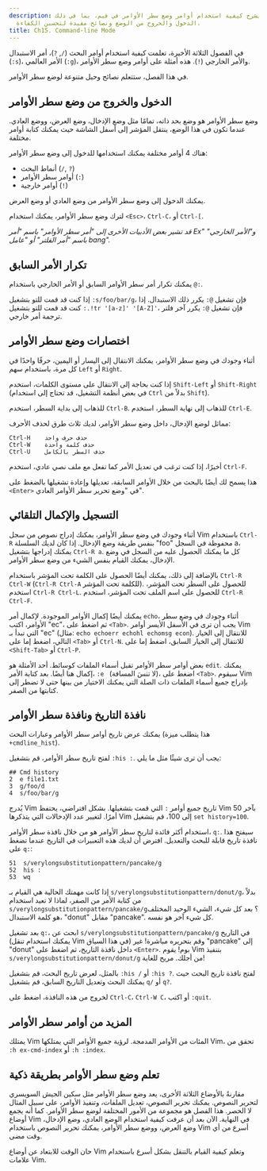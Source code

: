 ```yaml
---
description: هذا المستند يشرح كيفية استخدام أوامر وضع سطر الأوامر في فيم، بما في ذلك
  الدخول والخروج من الوضع ونصائح مفيدة لتحسين الكفاءة.
title: Ch15. Command-line Mode
---
```


في الفصول الثلاثة الأخيرة، تعلمت كيفية استخدام أوامر البحث (`/`, `?`)، أمر الاستبدال (`:s`)، الأمر العالمي (`:g`)، والأمر الخارجي (`!`). هذه أمثلة على أوامر وضع سطر الأوامر.

في هذا الفصل، ستتعلم نصائح وحيل متنوعة لوضع سطر الأوامر.

## الدخول والخروج من وضع سطر الأوامر

وضع سطر الأوامر هو وضع بحد ذاته، تمامًا مثل وضع الإدخال، وضع العرض، ووضع العادي. عندما تكون في هذا الوضع، ينتقل المؤشر إلى أسفل الشاشة حيث يمكنك كتابة أوامر مختلفة.

هناك 4 أوامر مختلفة يمكنك استخدامها للدخول إلى وضع سطر الأوامر:
- أنماط البحث (`/`, `?`)
- أوامر سطر الأوامر (`:`)
- أوامر خارجية (`!`)

يمكنك الدخول إلى وضع سطر الأوامر من وضع العادي أو وضع العرض.

لترك وضع سطر الأوامر، يمكنك استخدام `<Esc>`، `Ctrl-C`، أو `Ctrl-[`.

*قد تشير بعض الأدبيات الأخرى إلى "أمر سطر الأوامر" باسم "أمر Ex" و"الأمر الخارجي" باسم "أمر الفلتر" أو "عامل bang".*

## تكرار الأمر السابق

يمكنك تكرار أمر سطر الأوامر السابق أو الأمر الخارجي باستخدام `@:`.

إذا كنت قد قمت للتو بتشغيل `:s/foo/bar/g`، فإن تشغيل `@:` يكرر ذلك الاستبدال. إذا كنت قد قمت للتو بتشغيل `:.!tr '[a-z]' '[A-Z]'`، فإن تشغيل `@:` يكرر آخر فلتر ترجمة أمر خارجي.

## اختصارات وضع سطر الأوامر

أثناء وجودك في وضع سطر الأوامر، يمكنك الانتقال إلى اليسار أو اليمين، حرفًا واحدًا في كل مرة، باستخدام سهم `Left` أو `Right`.

إذا كنت بحاجة إلى الانتقال على مستوى الكلمات، استخدم `Shift-Left` أو `Shift-Right` (في بعض أنظمة التشغيل، قد تحتاج إلى استخدام `Ctrl` بدلاً من `Shift`).

للذهاب إلى بداية السطر، استخدم `Ctrl-B`. للذهاب إلى نهاية السطر، استخدم `Ctrl-E`.

مماثل لوضع الإدخال، داخل وضع سطر الأوامر، لديك ثلاث طرق لحذف الأحرف:

```shell
Ctrl-H    حذف حرف واحد
Ctrl-W    حذف كلمة واحدة
Ctrl-U    حذف السطر بالكامل
```
أخيرًا، إذا كنت ترغب في تعديل الأمر كما تفعل مع ملف نصي عادي، استخدم `Ctrl-F`.

هذا يسمح لك أيضًا بالبحث من خلال الأوامر السابقة، تعديلها وإعادة تشغيلها بالضغط على `<Enter>` في "وضع تحرير سطر الأوامر العادي".

## التسجيل والإكمال التلقائي

أثناء وجودك في وضع سطر الأوامر، يمكنك إدراج نصوص من سجل Vim باستخدام `Ctrl-R` بنفس طريقة وضع الإدخال. إذا كان لديك السلسلة "foo" محفوظة في السجل a، يمكنك إدراجها بتشغيل `Ctrl-R a`. كل ما يمكنك الحصول عليه من السجل في وضع الإدخال، يمكنك القيام بنفس الشيء من وضع سطر الأوامر.

بالإضافة إلى ذلك، يمكنك أيضًا الحصول على الكلمة تحت المؤشر باستخدام `Ctrl-R Ctrl-W` (`Ctrl-R Ctrl-A` للكلمة تحت المؤشر). للحصول على السطر تحت المؤشر، استخدم `Ctrl-R Ctrl-L`. للحصول على اسم الملف تحت المؤشر، استخدم `Ctrl-R Ctrl-F`.

يمكنك أيضًا إكمال الأوامر الموجودة. لإكمال أمر `echo`، أثناء وجودك في وضع سطر الأوامر، اكتب "ec"، ثم اضغط على `<Tab>`. يجب أن ترى في الأسفل الأيسر أوامر Vim التي تبدأ بـ "ec" (مثال: `echo echoerr echohl echomsg econ`). للانتقال إلى الخيار التالي، اضغط إما على `<Tab>` أو `Ctrl-N`. للانتقال إلى الخيار السابق، اضغط إما على `<Shift-Tab>` أو `Ctrl-P`.

بعض أوامر سطر الأوامر تقبل أسماء الملفات كوسائط. أحد الأمثلة هو `edit`. يمكنك إكمال هنا أيضًا. بعد كتابة الأمر، `:e ` (لا تنسَ المسافة)، اضغط على `<Tab>`. سيقوم Vim بإدراج جميع أسماء الملفات ذات الصلة التي يمكنك الاختيار من بينها حتى لا تضطر إلى كتابتها من الصفر.

## نافذة التاريخ ونافذة سطر الأوامر

يمكنك عرض تاريخ أوامر سطر الأوامر وعبارات البحث (هذا يتطلب ميزة `+cmdline_hist`).

لفتح تاريخ سطر الأوامر، قم بتشغيل `:his :`. يجب أن ترى شيئًا مثل ما يلي:

```shell
## Cmd history
2  e file1.txt
3  g/foo/d
4  s/foo/bar/g
```

يُدرج Vim تاريخ جميع أوامر `:` التي قمت بتشغيلها. بشكل افتراضي، يحتفظ Vim بآخر 50 أمرًا. لتغيير عدد الإدخالات التي يتذكرها Vim إلى 100، قم بتشغيل `set history=100`.

استخدام أكثر فائدة لتاريخ سطر الأوامر هو من خلال نافذة سطر الأوامر، `q:`. سيفتح هذا نافذة تاريخ قابلة للبحث والتعديل. افترض أن لديك هذه التعبيرات في التاريخ عندما تضغط على `q:`:

```shell
51  s/verylongsubstitutionpattern/pancake/g
52  his :
53  wq
```

إذا كانت مهمتك الحالية هي القيام بـ `s/verylongsubstitutionpattern/donut/g`، بدلاً من كتابة الأمر من الصفر، لماذا لا تعيد استخدام `s/verylongsubstitutionpattern/pancake/g`؟ بعد كل شيء، الشيء الوحيد المختلف هو كلمة الاستبدال، "donut" مقابل "pancake". كل شيء آخر هو نفسه.

بعد تشغيل `q:`، ابحث عن `s/verylongsubstitutionpattern/pancake/g` في التاريخ (يمكنك استخدام تنقل Vim في هذا السياق) وقم بتحريره مباشرة! غير "pancake" إلى "donut" داخل نافذة التاريخ، ثم اضغط على `<Enter>`. بوم! يقوم Vim بتنفيذ `s/verylongsubstitutionpattern/donut/g` من أجلك. مريح للغاية!

بالمثل، لعرض تاريخ البحث، قم بتشغيل `:his /` أو `:his ?`. لفتح نافذة تاريخ البحث حيث يمكنك البحث وتعديل التاريخ السابق، قم بتشغيل `q/` أو `q?`.

لخروج من هذه النافذة، اضغط على `Ctrl-C`، `Ctrl-W C`، أو اكتب `:quit`.

## المزيد من أوامر سطر الأوامر

يمتلك Vim المئات من الأوامر المدمجة. لرؤية جميع الأوامر التي يمتلكها Vim، تحقق من `:h ex-cmd-index` أو `:h :index`.

## تعلم وضع سطر الأوامر بطريقة ذكية

مقارنةً بالأوضاع الثلاثة الأخرى، يعد وضع سطر الأوامر مثل سكين الجيش السويسري لتحرير النصوص. يمكنك تحرير النصوص، تعديل الملفات، وتنفيذ الأوامر، على سبيل المثال لا الحصر. هذا الفصل هو مجموعة من الأمور المختلفة لوضع سطر الأوامر. كما أنه يجمع أوضاع Vim في النهاية. الآن بعد أن عرفت كيفية استخدام الوضع العادي، وضع الإدخال، وضع العرض، ووضع سطر الأوامر، يمكنك تحرير النصوص باستخدام Vim أسرع من أي وقت مضى.

حان الوقت للابتعاد عن أوضاع Vim وتعلم كيفية القيام بالتنقل بشكل أسرع باستخدام علامات Vim.